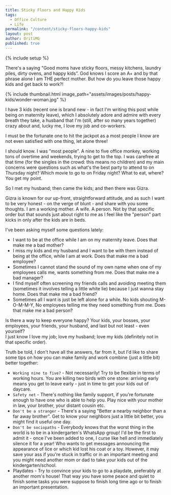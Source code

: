 ```yaml
---
title: Sticky Floors and Happy Kids
tags: 
  - Office Culture
  - Life
permalink: "/content/sticky-floors-happy-kids"
layout: post
author: OritiMG
published: true
---
```



{% include setup %}

There's a saying "Good moms have sticky floors, messy kitchens, laundry piles, dirty ovens, and happy kids”. God knows I score an A+ and by that phrase alone I am THE perfect mother. But how do you leave those happy kids and get back to work?!

{% include thumbnail.html  image_path="assets/images/posts/happy-kids/wonder-woman.jpg" %}

I have 3 kids (recent one is brand new - in fact I'm writing this post while being on maternity leave), which I absolutely adore and admire with every breath they take, a husband that I'm (still, after so many years together) crazy about and, lucky me, I love my job and co-workers. 

I must be the fortunate one to hit the jackpot as a most people I know are not even satisfied with one thing, let alone three!  

I should know. I was "most people”. A nine to five office monkey, working tons of overtime and weekends, trying to get to the top. I was carefree at that time (for the singles in the crowd: this means no children) and my main concerns were questions such as what's the best party to attend to on Thursday night? Which movie to go to on Friday night? What to eat, where? You get my point.

So I met my husband; then came the kids; and then there was Gizra.

Gizra is known for our up-front, straightforward attitude, and as such I want to be very honest - on the verge of blunt - and share with you some thoughts.
I am a working mother. A wife. A person. Not by that specific order but that sounds just about right to me as I feel like the "person" part kicks in only after the kids are in beds.

I've been asking myself some questions lately:

* I want to be at the office while I am on my maternity leave. Does that make me a bad mother?
* I miss my kids and my husband and I want to be with them instead of being at the office, while I am at work. Does that make me a bad employee?
* Sometimes I cannot stand the sound of my own name when one of my employees calls me, wants something from me. Does that make me a bad manager?
* I find myself often screening my friends calls and avoiding meeting them (sometimes it involves telling a little white lie) because I just wanna stay home. Does that make me a bad friend?
* Sometimes all I want is just be left alone for a while. No kids shouting M-O-M-M-Y, No employees telling me they need something from me. Does that make me a bad person?

Is there a way to keep everyone happy? Your kids, your bosses, your employees, your friends, your husband, and last but not least - even yourself?  
I just know I love my job; love my husband; love my kids (definitely not in that specific order).

Truth be told, I don't have all the answers, far from it, but I'd like to share some tips on how you can make family and work combine (just a little bit) better together:

* ``Working nine to five?`` - Not necessarily! Try to be flexible in terms of working hours. You are killing two birds with one stone: arriving early means you get to leave early - just in time to get your kids out of daycare.
* ``Safety net`` - There's nothing like family support, if you're fortunate enough to have one who is able to help you. Play nice with your mother in law, your brother, your distant cousin etc.
* ``Don't be a stranger`` - There's a saying "Better a nearby neighbor than a far away brother". Get to know your neighbors just a little bit better, you might find it useful one day.
* ``Don't be sociopaths`` - Everybody knows that the worst thing in the world is to be in a kindergarten's WhatsApp group! I'd be the first to admit it - once I've been added to one, I curse like hell and immediately silence it for a year! Who wants to get messages announcing the appearance of lice or which kid lost his coat or a toy. However, it may save your ass if you're stuck in traffic or in an important meeting and you might need another mom or dad to take your kids out of the kindergarten/school.
* Playdates - Try to convince your kids to go to a playdate, preferably at another mom's house! That way you have some peace and quiet to finish some tasks you were suppose to finish long time ago or to finish an important presentation.

